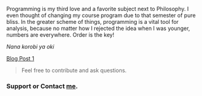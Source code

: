 Programming is my third love and a favorite subject next to Philosophy. I even thought of changing my course program due to that semester of pure bliss. In the greater scheme of things, programming is a vital tool for analysis, because no matter how I rejected the idea when I was younger, numbers are everywhere. Order is the key! 

*Nana korobi ya oki*


[Blog Post 1](sadiha.github.io/S1.md)



>Feel free to contribute and ask questions.


### Support or Contact [me](https://www.linkedin.com/in/khimcathleensaddi/).
